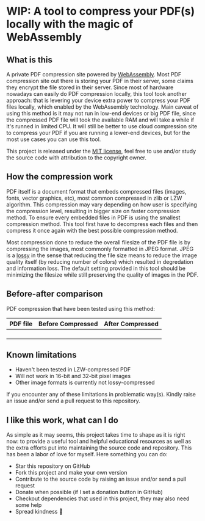 # WIP: A tool to compress your PDF(s) locally with the magic of WebAssembly

## What is this

A private PDF compression site powered by [WebAssembly][webassembly]. Most PDF compression site out there is storing your PDF in their server, some claims they encrypt the file stored in their server. Since most of hardware nowadays can easily do PDF compression locally, this tool took another approach: that is levering your device extra power to compress your PDF files locally, which enabled by the WebAssembly technology. Main caveat of using this method is it may not run in low-end devices or big PDF file, since the compressed PDF file will took the available RAM and will take a while if it's runned in limited CPU. It will still be better to use cloud compression site to compress your PDF if you are running a lower-end devices, but for the most use cases you can use this tool.

This project is released under the [MIT license][license], feel free to use and/or study the source code with attribution to the copyright owner.

## How the compression work

PDF itself is a document format that embeds compressed files (images, fonts, vector graphics, etc), most common compressed in zlib or LZW algorithm. This compression may vary depending on how user is specifying the compression level, resulting in bigger size on faster compression method. To ensure every embedded files in PDF is using the smallest compression method. This tool first have to decompress each files and then compress it once again with the best possible compression method.

Most compression done to reduce the overall filesize of the PDF file is by compressing the images, most commonly formatted in JPEG format. JPEG is a [lossy][lossy-compression] in the sense that reducing the file size means to reduce the image quality itself (by reducing number of colors) which resulted in degredation and information loss. The default setting provided in this tool should be minimizing the filesize while still preserving the quality of images in the PDF.

## Before-after comparison

PDF compression that have been tested using this method:

| PDF file | Before Compressed | After Compressed |
| -------- | ----------------- | ---------------- |
|          |                   |                  |
|          |                   |                  |
|          |                   |                  |
|          |                   |                  |

## Known limitations

-   Haven't been tested in LZW-compressed PDF
-   Will not work in 16-bit and 32-bit pixel images
-   Other image formats is currently not lossy-compressed

If you encounter any of these limitations in problematic way(s). Kindly raise an issue and/or send a pull request to this repository.

## I like this work, what can I do

As simple as it may seems, this project takes time to shape as it is right now: to provide a useful tool and helpful educational resources as well as the extra efforts put into maintaining the source code and repository. This has been a labor of love for myself. Here something you can do:

-   Star this repository on GitHub
-   Fork this project and make your own version
-   Contribute to the source code by raising an issue and/or send a pull request
-   Donate when possible (if I set a donation button in GitHub)
-   Checkout dependencies that used in this project, they may also need some help
-   Spread kindness 💝

[webassembly]: https://en.wikipedia.org/wiki/WebAssembly
[license]: ./LICENSE
[lossy-compression]: https://en.wikipedia.org/wiki/Lossy_compression
